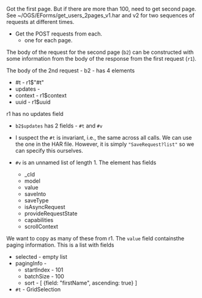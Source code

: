 Got the first page.
But if there are more than 100, need to get second page.
See ~/OGS/EForms/get_users_2pages_v1.har and v2 for two  sequences of requests at different times.
 + Get the POST requests from each.
   + one for each page.

The body of the request for the second page (`b2`) can be constructed with some information
from the body of the response from the first request (`r1`).


The body of the 2nd request - b2 - has 4 elements
+ #t - r1$"#t"
+ updates - 
+ context - r1$context
+ uuid - r1$uuid

r1 has no updates field

+ `b2$updates` has 2 fields - `#t` and `#v`
+ I suspect the `#t` is invariant, i.e., the same across all calls. We can use the one in the HAR
  file.  However, it is simply `"SaveRequest?list"` so we can specify this ourselves.

+ `#v` is an unnamed list of length 1. The element has fields
   + _cId
   + model
   + value
   + saveInto
   + saveType
   + isAsyncRequest
   + provideRequestState
   + capabilities
   + scrollContext
   

We want to copy as many of these from r1.
The `value` field containsthe paging information.
This is a list with fields
 + selected - empty list
 + pagingInfo  -
    + startIndex - 101
	+ batchSize - 100
	+ sort - [ {field: "firstName", ascending: true} ]
 + `#t` - GridSelection


